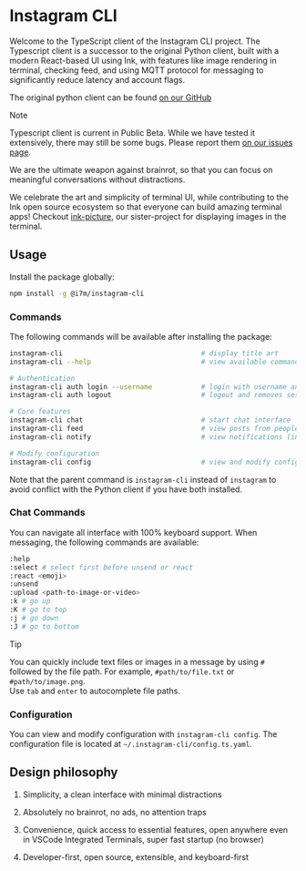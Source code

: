 # Instagram CLI

Welcome to the TypeScript client of the Instagram CLI project. The Typescript client is a successor to the original Python client, built with a modern React-based UI using Ink, with features like image rendering in terminal, checking feed, and using MQTT protocol for messaging to significantly reduce latency and account flags.

The original python client can be found [on our GitHub](https://github.com/supreme-gg-gg/instagram-cli)

> [!NOTE]
> Typescript client is current in Public Beta. While we have tested it extensively, there may still be some bugs. Please report them [on our issues page](https://github.com/supreme-gg-gg/instagram-cli/issues).

We are the ultimate weapon against brainrot, so that you can focus on meaningful conversations without distractions.

We celebrate the art and simplicity of terminal UI, while contributing to the Ink open source ecosystem so that everyone can build amazing terminal apps! Checkout [ink-picture](https://github.com/endernoke/ink-picture), our sister-project for displaying images in the terminal.

## Usage

Install the package globally:

```bash
npm install -g @i7m/instagram-cli
```

### Commands

The following commands will be available after installing the package:

```bash
instagram-cli                                  # display title art
instagram-cli --help                           # view available commands

# Authentication
instagram-cli auth login --username            # login with username and password
instagram-cli auth logout                      # logout and removes session

# Core features
instagram-cli chat                             # start chat interface
instagram-cli feed                             # view posts from people you follow
instagram-cli notify                           # view notifications (inbox, followers, mentions)

# Modify configuration
instagram-cli config                           # view and modify configuration
```

Note that the parent command is `instagram-cli` instead of `instagram` to avoid conflict with the Python client if you have both installed.

### Chat Commands

You can navigate all interface with 100% keyboard support. When messaging, the following commands are available:

```bash
:help
:select # select first before unsend or react
:react <emoji>
:unsend
:upload <path-to-image-or-video>
:k # go up
:K # go to top
:j # go down
:J # go to bottom
```

> [!TIP]  
> You can quickly include text files or images in a message by using `#` followed by the file path. For example, `#path/to/file.txt` or `#path/to/image.png`.  
> Use `tab` and `enter` to autocomplete file paths.

### Configuration

You can view and modify configuration with `instagram-cli config`. The configuration file is located at `~/.instagram-cli/config.ts.yaml`.

## Design philosophy

1. Simplicity, a clean interface with minimal distractions

2. Absolutely no brainrot, no ads, no attention traps

3. Convenience, quick access to essential features, open anywhere even in VSCode Integrated Terminals, super fast startup (no browser)

4. Developer-first, open source, extensible, and keyboard-first
